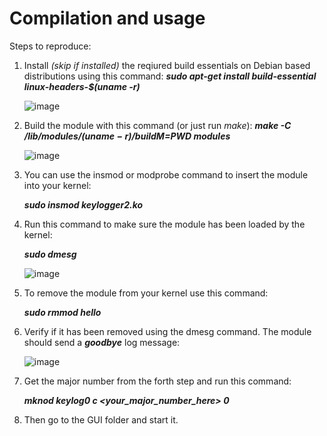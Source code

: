 # Compilation and usage

Steps to reproduce:
  1. Install *(skip if installed)* the reqiured build essentials on Debian based distributions using this command:
      ***sudo apt-get install build-essential linux-headers-$(uname -r)***
   
      ![image](https://user-images.githubusercontent.com/71591558/220911247-7ea5accb-4b92-447c-a48b-dfa67e8d18c1.png)
  
  2. Build the module with this command (or just run *make*):
      ***make -C /lib/modules/$(uname -r)/build M=$PWD modules***
  
      ![image](https://user-images.githubusercontent.com/71591558/221279377-a54f7f5e-50b1-4971-8301-a5c59bc7e818.png)
      
  3. You can use the insmod or modprobe command to insert the module into your kernel:
  
      ***sudo insmod keylogger2.ko***
  
  4. Run this command to make sure the module has been loaded by the kernel: 
  
      ***sudo dmesg***
      
      ![image](https://user-images.githubusercontent.com/71591558/221279731-abaae9f5-d2d3-47c0-8d38-68a795fec7a5.png)

  5. To remove the module from your kernel use this command: 

      ***sudo rmmod hello***
      
  6. Verify if it has been removed using the dmesg command. The module should send a ***goodbye*** log message:

      ![image](https://user-images.githubusercontent.com/71591558/221279825-d7b8522f-911f-4ac5-88b7-1dd8b4e5eea6.png)
      
  7. Get the major number from the forth step and run this command:

      ***mknod keylog0 c <your_major_number_here> 0***
  
  8. Then go to the GUI folder and start it.
